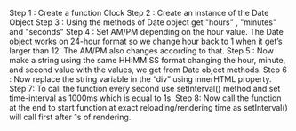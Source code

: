 <!-- Algorithm for Digital Clock using Vanilla JS -->

Step 1 : Create a function Clock
Step 2 : Create an instance of the Date Object
Step 3 : Using the methods of Date object get "hours" , "minutes" and "seconds"
Step 4 : Set AM/PM depending on the hour value. The Date object works on 24-hour format so we change hour back to 1 when it get’s larger than 12. The AM/PM also changes according to that.
Step 5 : Now make a string using the same HH:MM:SS format changing the hour, minute, and second value with the values, we get from Date object methods.
Step 6 : Now replace the string variable in the “div” using innerHTML property.
Step 7: To call the function every second use setInterval() method and set time-interval as 1000ms which is equal to 1s.
Step 8: Now call the function at the end to start function at exact reloading/rendering time as setInterval() will call first after 1s of rendering.